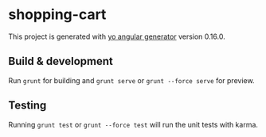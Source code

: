 # shopping-cart

This project is generated with [yo angular generator](https://github.com/yeoman/generator-angular)
version 0.16.0.

## Build & development

Run `grunt` for building and `grunt serve` or `grunt --force serve` for preview.

## Testing

Running `grunt test` or `grunt --force test` will run the unit tests with karma.
